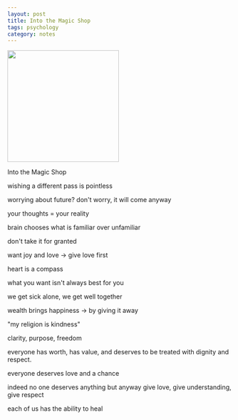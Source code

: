 ```yaml
---
layout: post
title: Into the Magic Shop
tags: psychology
category: notes 
---
```


<img height="250"  src="https://i.gr-assets.com/images/S/compressed.photo.goodreads.com/books/1449996983l/25733658.jpg" />

Into the Magic Shop

wishing a different pass is pointless

worrying about future? don't worry, it will come anyway

your thoughts = your reality

brain chooses what is familiar over unfamiliar 

don't take it for granted

want joy and love -> give love first

heart is a compass

what you want isn't always best for you 

we get sick alone, we get well together

wealth brings happiness -> by giving it away

"my religion is kindness"

clarity, purpose, freedom

everyone has worth, has value, and deserves to be treated with dignity and respect. 

everyone deserves love and a chance 

indeed no one deserves anything but anyway give love, give understanding, give respect 

each of us has the ability to heal 

